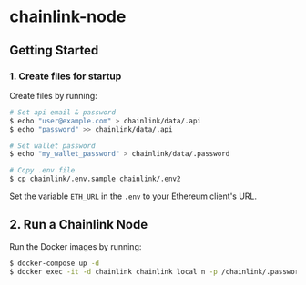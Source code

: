 # chainlink-node

## Getting Started

### 1. Create files for startup
Create files by running:
```bash
# Set api email & password
$ echo "user@example.com" > chainlink/data/.api
$ echo "password" >> chainlink/data/.api

# Set wallet password
$ echo "my_wallet_password" > chainlink/data/.password

# Copy .env file
$ cp chainlink/.env.sample chainlink/.env2
```

Set the variable `ETH_URL` in the `.env` to your Ethereum client's URL.

## 2. Run a Chainlink Node

Run the Docker images by running:
```bash
$ docker-compose up -d
$ docker exec -it -d chainlink chainlink local n -p /chainlink/.password -a /chainlink/.api
```